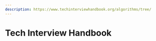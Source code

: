```yaml
---
description: https://www.techinterviewhandbook.org/algorithms/tree/
---
```


# Tech Interview Handbook

